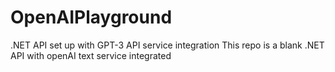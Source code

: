 # OpenAIPlayground
.NET API set up with GPT-3 API service integration 
This repo is a blank .NET API with openAI text service integrated
